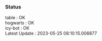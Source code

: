 ### Status


table : OK  
hogwarts : OK  
icy-bot : OK  
Latest Update : 2023-05-25 08:10:15.006877
